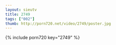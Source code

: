```yaml
--- 
layout: sieutv
title: 2749
tags: ["002"]
thumb: http://porn720.net/video/2749/poster.jpg
---
```

{% include porn720 key="2749" %} 
